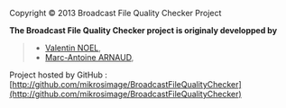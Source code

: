 Copyright &copy; 2013 Broadcast File Quality Checker Project

**The Broadcast File Quality Checker project is originaly developped by**  
>- [Valentin NOEL](https://github.com/valnoel),
>- [Marc-Antoine ARNAUD](https://github.com/MarcAntoine-Arnaud),  

Project hosted by GitHub : [http://github.com/mikrosimage/BroadcastFileQualityChecker](http://github.com/mikrosimage/BroadcastFileQualityChecker)
